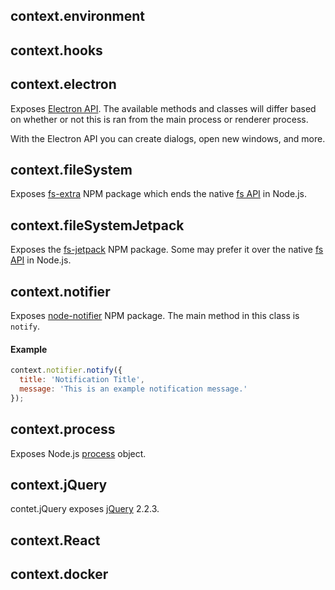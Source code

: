 ## context.environment

## context.hooks

## context.electron

Exposes [Electron API](http://electron.atom.io/docs/api/). The available methods and classes will differ based on whether or not this is ran from the main process or renderer process.

With the Electron API you can create dialogs, open new windows, and more.

## context.fileSystem

Exposes [fs-extra](https://www.npmjs.com/package/fs-extra) NPM package which ends the native [fs API](https://nodejs.org/api/fs.html) in Node.js.

## context.fileSystemJetpack

Exposes the [fs-jetpack](https://www.npmjs.com/package/fs-jetpack) NPM package. Some may prefer it over the native [fs API](https://nodejs.org/api/fs.html) in Node.js.

## context.notifier

Exposes [node-notifier](https://www.npmjs.com/package/node-notifier) NPM package. The main method in this class is ```notify```.

#### Example

```js
context.notifier.notify({
  title: 'Notification Title',
  message: 'This is an example notification message.'
});
```

## context.process

Exposes Node.js [process](https://nodejs.org/api/process.html) object.

## context.jQuery

contet.jQuery exposes [jQuery](http://api.jquery.com/) 2.2.3.

## context.React

## context.docker